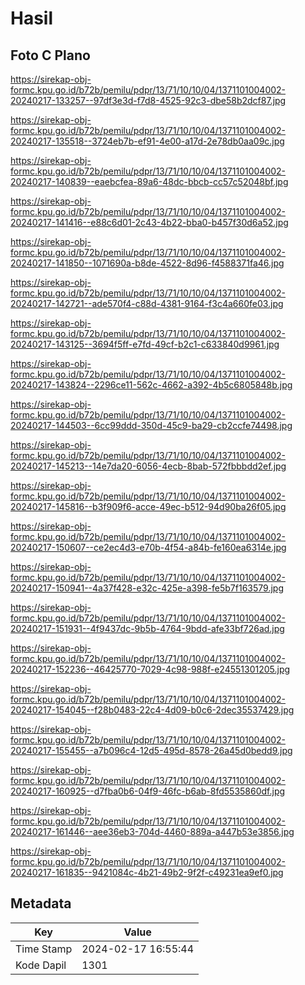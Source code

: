 # Hasil

## Foto C Plano

https://sirekap-obj-formc.kpu.go.id/b72b/pemilu/pdpr/13/71/10/10/04/1371101004002-20240217-133257--97df3e3d-f7d8-4525-92c3-dbe58b2dcf87.jpg

https://sirekap-obj-formc.kpu.go.id/b72b/pemilu/pdpr/13/71/10/10/04/1371101004002-20240217-135518--3724eb7b-ef91-4e00-a17d-2e78db0aa09c.jpg

https://sirekap-obj-formc.kpu.go.id/b72b/pemilu/pdpr/13/71/10/10/04/1371101004002-20240217-140839--eaebcfea-89a6-48dc-bbcb-cc57c52048bf.jpg

https://sirekap-obj-formc.kpu.go.id/b72b/pemilu/pdpr/13/71/10/10/04/1371101004002-20240217-141416--e88c6d01-2c43-4b22-bba0-b457f30d6a52.jpg

https://sirekap-obj-formc.kpu.go.id/b72b/pemilu/pdpr/13/71/10/10/04/1371101004002-20240217-141850--1071690a-b8de-4522-8d96-f4588371fa46.jpg

https://sirekap-obj-formc.kpu.go.id/b72b/pemilu/pdpr/13/71/10/10/04/1371101004002-20240217-142721--ade570f4-c88d-4381-9164-f3c4a660fe03.jpg

https://sirekap-obj-formc.kpu.go.id/b72b/pemilu/pdpr/13/71/10/10/04/1371101004002-20240217-143125--3694f5ff-e7fd-49cf-b2c1-c633840d9961.jpg

https://sirekap-obj-formc.kpu.go.id/b72b/pemilu/pdpr/13/71/10/10/04/1371101004002-20240217-143824--2296ce11-562c-4662-a392-4b5c6805848b.jpg

https://sirekap-obj-formc.kpu.go.id/b72b/pemilu/pdpr/13/71/10/10/04/1371101004002-20240217-144503--6cc99ddd-350d-45c9-ba29-cb2ccfe74498.jpg

https://sirekap-obj-formc.kpu.go.id/b72b/pemilu/pdpr/13/71/10/10/04/1371101004002-20240217-145213--14e7da20-6056-4ecb-8bab-572fbbbdd2ef.jpg

https://sirekap-obj-formc.kpu.go.id/b72b/pemilu/pdpr/13/71/10/10/04/1371101004002-20240217-145816--b3f909f6-acce-49ec-b512-94d90ba26f05.jpg

https://sirekap-obj-formc.kpu.go.id/b72b/pemilu/pdpr/13/71/10/10/04/1371101004002-20240217-150607--ce2ec4d3-e70b-4f54-a84b-fe160ea6314e.jpg

https://sirekap-obj-formc.kpu.go.id/b72b/pemilu/pdpr/13/71/10/10/04/1371101004002-20240217-150941--4a37f428-e32c-425e-a398-fe5b7f163579.jpg

https://sirekap-obj-formc.kpu.go.id/b72b/pemilu/pdpr/13/71/10/10/04/1371101004002-20240217-151931--4f9437dc-9b5b-4764-9bdd-afe33bf726ad.jpg

https://sirekap-obj-formc.kpu.go.id/b72b/pemilu/pdpr/13/71/10/10/04/1371101004002-20240217-152236--46425770-7029-4c98-988f-e24551301205.jpg

https://sirekap-obj-formc.kpu.go.id/b72b/pemilu/pdpr/13/71/10/10/04/1371101004002-20240217-154045--f28b0483-22c4-4d09-b0c6-2dec35537429.jpg

https://sirekap-obj-formc.kpu.go.id/b72b/pemilu/pdpr/13/71/10/10/04/1371101004002-20240217-155455--a7b096c4-12d5-495d-8578-26a45d0bedd9.jpg

https://sirekap-obj-formc.kpu.go.id/b72b/pemilu/pdpr/13/71/10/10/04/1371101004002-20240217-160925--d7fba0b6-04f9-46fc-b6ab-8fd5535860df.jpg

https://sirekap-obj-formc.kpu.go.id/b72b/pemilu/pdpr/13/71/10/10/04/1371101004002-20240217-161446--aee36eb3-704d-4460-889a-a447b53e3856.jpg

https://sirekap-obj-formc.kpu.go.id/b72b/pemilu/pdpr/13/71/10/10/04/1371101004002-20240217-161835--9421084c-4b21-49b2-9f2f-c49231ea9ef0.jpg


## Metadata

| Key        | Value               |
| ---------- | ------------------- |
| Time Stamp | 2024-02-17 16:55:44 |
| Kode Dapil | 1301                |




